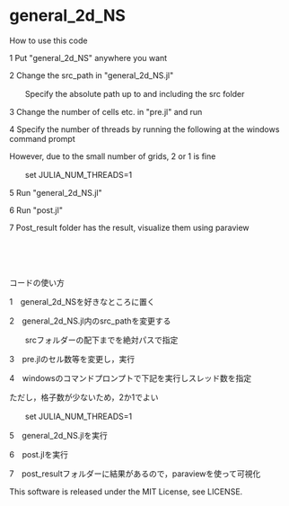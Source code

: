 # general_2d_NS

How to use this code  
  
1 Put "general_2d_NS" anywhere you want  
  
2 Change the src_path in "general_2d_NS.jl"  
  
　　Specify the absolute path up to and including the src folder  
    
3 Change the number of cells etc. in "pre.jl" and run  
  
4 Specify the number of threads by running the following at the windows command prompt  
  
  However, due to the small number of grids, 2 or 1 is fine  
    
　　set JULIA_NUM_THREADS=1  
    
5 Run "general_2d_NS.jl"  
  
6 Run "post.jl"  
  
7 Post_result folder has the result, visualize them using paraview  
  
  
  <br>
  <br>
  <br>
    
コードの使い方  
  
1　general_2d_NSを好きなところに置く  
  
2　general_2d_NS.jl内のsrc_pathを変更する  
  
　　srcフォルダーの配下までを絶対パスで指定  
    
3　pre.jlのセル数等を変更し，実行  
  
4　windowsのコマンドプロンプトで下記を実行しスレッド数を指定  
  
  ただし，格子数が少ないため，2か1でよい  
    
　　set JULIA_NUM_THREADS=1  
    
5　general_2d_NS.jlを実行  
  
6　post.jlを実行  
  
7　post_resultフォルダーに結果があるので，paraviewを使って可視化  
  
  
This software is released under the MIT License, see LICENSE.
